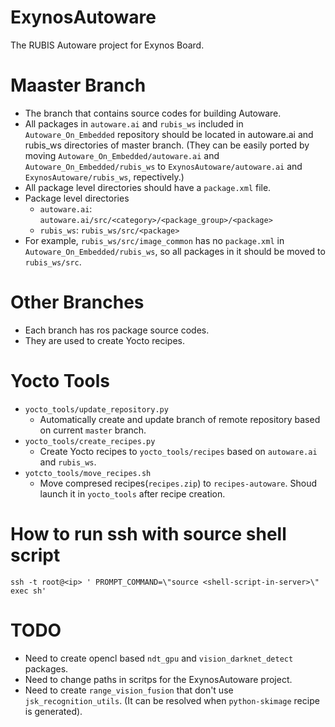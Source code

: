 # ExynosAutoware

The RUBIS Autoware project for Exynos Board.

# Maaster Branch 
- The branch that contains source codes for building Autoware.
- All packages in `autoware.ai` and `rubis_ws` included in `Autoware_On_Embedded` repository should be located in autoware.ai and rubis_ws directories of master branch. (They can be easily ported by moving `Autoware_On_Embedded/autoware.ai` and `Autoware_On_Embedded/rubis_ws` to `ExynosAutoware/autoware.ai` and `ExynosAutoware/rubis_ws`, repectively.)
- All package level directories should have a `package.xml` file.
- Package level directories
    * `autoware.ai`: `autoware.ai/src/<category>/<package_group>/<package>`
    * `rubis_ws`: `rubis_ws/src/<package>`
- For example, `rubis_ws/src/image_common` has no `package.xml` in `Autoware_On_Embedded/rubis_ws`, so all packages in it should be moved to `rubis_ws/src`.

# Other Branches
- Each branch has ros package source codes.
- They are used to create Yocto recipes.

# Yocto Tools
- `yocto_tools/update_repository.py`
    * Automatically create and update branch of remote repository based on current `master` branch.
- `yocto_tools/create_recipes.py`
    * Create Yocto recipes to `yocto_tools/recipes` based on `autoware.ai` and `rubis_ws`.
- `yotcto_tools/move_recipes.sh`
    * Move compresed recipes(`recipes.zip`) to `recipes-autoware`. Shoud launch it in `yocto_tools` after recipe creation.

# How to run ssh with source shell script
```
ssh -t root@<ip> ' PROMPT_COMMAND=\"source <shell-script-in-server>\" exec sh'
```

# TODO
* Need to create opencl based `ndt_gpu` and `vision_darknet_detect` packages.
* Need to change paths in scritps for the ExynosAutoware project.
* Need to create `range_vision_fusion` that don't use `jsk_recognition_utils`. (It can be resolved when `python-skimage` recipe is generated).
